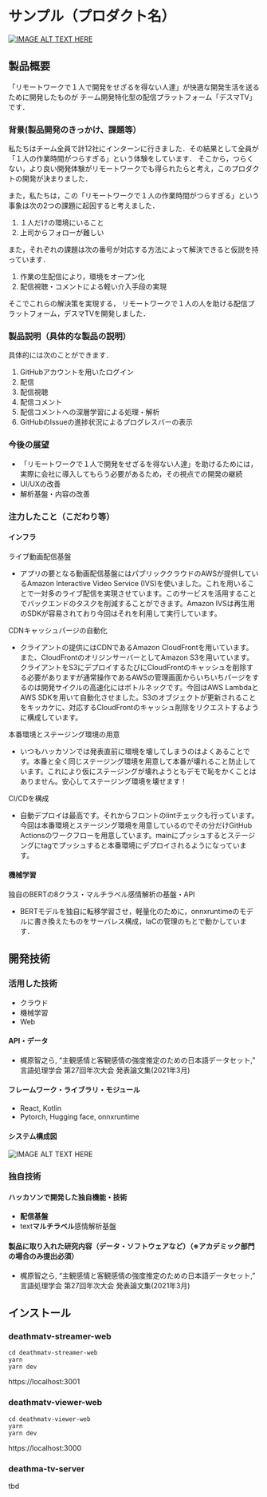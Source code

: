 # サンプル（プロダクト名）

[![IMAGE ALT TEXT HERE](https://user-images.githubusercontent.com/49345024/197320379-71f30e19-6878-4a89-864f-acac6c258697.png)](https://www.youtube.com/watch?v=LUPQFB4QyVo)

## 製品概要
「リモートワークで１人で開発をせざるを得ない人達」が快適な開発生活を送るために開発したものが
チーム開発特化型の配信プラットフォーム「デスマTV」です．

### 背景(製品開発のきっかけ、課題等）
私たちはチーム全員で計12社にインターンに行きました．その結果として全員が「１人の作業時間がつらすぎる」という体験をしています．
そこから，つらくない，より良い開発体験がリモートワークでも得られたらと考え，このプロダクトの開発が決まりました．

また，私たちは，この「リモートワークで１人の作業時間がつらすぎる」という事象は次の2つの課題に起因すると考えました．
1. １人だけの環境にいること
2. 上司からフォローが難しい

また，それぞれの課題は次の番号が対応する方法によって解決できると仮説を持っています．
1. 作業の生配信により，環境をオープン化
2. 配信視聴・コメントによる軽い介入手段の実現

そこでこれらの解決策を実現する，
リモートワークで１人の人を助ける配信プラットフォーム，デスマTVを開発しました．

### 製品説明（具体的な製品の説明）
具体的には次のことができます．
1. GitHubアカウントを用いたログイン
2. 配信
3. 配信視聴
4. 配信コメント
5. 配信コメントへの深層学習による処理・解析
6. GitHubのIssueの進捗状況によるプログレスバーの表示

### 今後の展望
- 「リモートワークで１人で開発をせざるを得ない人達」を助けるためには，実際に会社に導入してもらう必要があるため，その視点での開発の継続
- UI/UXの改善
- 解析基盤・内容の改善

### 注力したこと（こだわり等）
#### インフラ
ライブ動画配信基盤
- アプリの要となる動画配信基盤にはパブリッククラウドのAWSが提供しているAmazon Interactive Video Service (IVS)を使いました。これを用いることで一対多のライブ配信を実現させています。このサービスを活用することでバックエンドのタスクを削減することができます。Amazon IVSは再生用のSDKが容易されており今回はそれを利用して実行しています。

CDNキャッシュパージの自動化
- クライアントの提供にはCDNであるAmazon CloudFrontを用いています。また、CloudFrontのオリジンサーバーとしてAmazon S3を用いています。クライアントをS3にデプロイするたびにCloudFrontのキャッシュを削除する必要がありますが通常操作であるAWSの管理画面からいちいちパージをするのは開発サイクルの高速化にはボトルネックです。今回はAWS LambdaとAWS SDKを用いて自動化させました。S3のオブジェクトが更新されることをキッカケに、対応するCloudFrontのキャッシュ削除をリクエストするように構成しています。

本番環境とステージング環境の用意
- いつもハッカソンでは発表直前に環境を壊してしまうのはよくあることです。本番と全く同じステージング環境を用意して本番が壊れること防止しています。これにより仮にステージングが壊れようともデモで恥をかくことはありません。安心してステージング環境を壊せます！

CI/CDを構成
- 自動デプロイは最高です。それからフロントのlintチェックも行っています。今回は本番環境とステージング環境を用意しているのでその分だけGitHub Actionsのワークフローを用意しています。mainにプッシュするとステージングにtagでプッシュすると本番環境にデプロイされるようになっています。

#### 機械学習
独自のBERTの8クラス・マルチラベル感情解析の基盤・API
- BERTモデルを独自に転移学習させ，軽量化のために，onnxruntimeのモデルに書き換えたものをサーバレス構成，IaCの管理のもとで動かしています．


## 開発技術

### 活用した技術
- クラウド
- 機械学習
- Web

#### API・データ
- 梶原智之ら, “主観感情と客観感情の強度推定のための日本語データセット,” 言語処理学会 第27回年次大会 発表論文集(2021年3月)

#### フレームワーク・ライブラリ・モジュール
- React, Kotlin
- Pytorch, Hugging face, onnxruntime

#### システム構成図
![IMAGE ALT TEXT HERE](https://user-images.githubusercontent.com/49345024/197322305-3c2c7be8-ec22-4a03-9040-43f8a3e576c7.png)

### 独自技術

#### ハッカソンで開発した独自機能・技術

- **配信基盤**
- text**マルチラベル**感情解析基盤

#### 製品に取り入れた研究内容（データ・ソフトウェアなど）（※アカデミック部門の場合のみ提出必須）
- 梶原智之ら, “主観感情と客観感情の強度推定のための日本語データセット,” 言語処理学会 第27回年次大会 発表論文集(2021年3月)

## インストール

### deathmatv-streamer-web

```
cd deathmatv-streamer-web
yarn
yarn dev
```

https://localhost:3001

### deathmatv-viewer-web

```
cd deathmatv-viewer-web
yarn
yarn dev
```

https://localhost:3000

### deathma-tv-server

tbd
